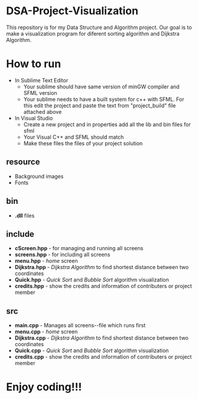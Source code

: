 # DSA-Project-Visualization
This repository is for my Data Structure and Algorithm project. Our goal is to make a visualization program for diferent sorting algorithm and Dijkstra Algorithm.

# How to run
* In Sublime Text Editor
  * Your sublime should have same version of minGW compiler and SFML version
  * Your sublime needs to have a built system for c++ with SFML. For this edit the project and paste the text from "project_build" file attached above
* In Visual Studio
  * Create a new project and in properties add all the lib and bin files for sfml
  * Your Visual C++ and SFML should match
  * Make these files the files of your project solution

## resource
* Background images
* Fonts

## bin
* **.dll** files

## include
* **cScreen.hpp** - for managing and running all screens
* **screens.hpp** - for including all screens
* **menu.hpp** - *home* screen
* **Dijkstra.hpp** - *Dijkstra Algorithm* to find shortest distance between two coordinates
* **Quick.hpp** - *Quick Sort* and *Bubble Sort* algorithm visualization
* **credits.hpp** - show the credits and information of contributers or project member

## src
* **main.cpp** - Manages all screens--file which runs first
* **menu.cpp** - *home* screen
* **Dijkstra.cpp** - *Dijkstra Algorithm* to find shortest distance between two coordinates
* **Quick.cpp** - *Quick Sort* and *Bubble Sort* algorithm visualization
* **credits.cpp** - show the credits and information of contributers or project member

# Enjoy coding!!!
